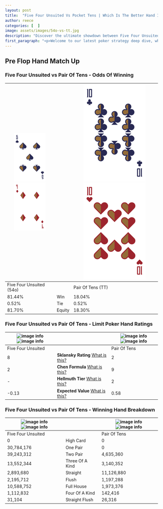 ```yaml
---
layout: post
title:  "Five Four Unsuited Vs Pocket Tens | Which Is The Better Hand In Poker? A Complete Guide"
author: reece
categories: [  ]
image: assets/images/54o-vs-tt.jpg
description: "Discover the ultimate showdown between Five Four Unsuited and Pair Of Tens in poker! Uncover the odds, strategies, and scenarios where one hand triumphs over the other. Get ready to up your poker game with this thrilling analysis."
first_paragraph: "<p>Welcome to our latest poker strategy deep dive, where we're pitting two distinct hands against each other in a high-stakes showdown: Five Four Unsuited vs Pair Of Tens.</p><p>In the dynamic world of poker, every decision counts, and knowing which hand holds the upper hand is key to your success at the table.</p><p>In this article, we'll dissect these two hands, explore the scenarios where one dominates the other, and equip you with the knowledge to make strategic choices that can tip the odds in your favor.</p><p>Get ready to unravel the intriguing dynamics of these poker hands and elevate your game to new heights.</p>"
---
```




[comment]: # (sp0)

## Pre Flop Hand Match Up

<div class="table hand-ratings" markdown="1"> 



### Five Four Unsuited vs Pair Of Tens - Odds Of Winning


    
| ![image info](assets/images/hand1/5.png) ![image info](assets/images/hand1/4o.png) |  | ![image info](assets/images/hand2/t.png) ![image info](assets/images/hand2/to.png) |
| -------- | -------- | -------- |
| Five Four Unsuited (54o) |  | Pair Of Tens (TT) |
| 81.44% | Win | 18.04% |
| 0.52% | Tie | 0.52% |
| 81.70% | Equity | 18.30% |




[comment]: # (sp1)



### Five Four Unsuited vs Pair Of Tens - Limit Poker Hand Ratings


    
| ![image info](https://www.riverpairs.com/assets/images/hand1/5.png) ![image info](https://www.riverpairs.com/assets/images/hand1/4o.png) |  | ![image info](https://www.riverpairs.com/assets/images/hand2/t.png) ![image info](https://www.riverpairs.com/assets/images/hand2/to.png) |
| -------- | -------- | -------- |
| Five Four Unsuited |  | Pair Of Tens |
| 8 | **Sklansky Rating** [What is this?](/sklansky-rating-explained) | 2 |
| 2 | **Chen Formula** [What is this?](/chen-formula-explained) | 9 |
| - | **Hellmuth Tier** [What is this?](/Hellmuth-tier-explained) | 2 |
| -0.13 | **Expected Value** [What is this?](/expected-value-explained) | 0.58 |




[comment]: # (sp2)



### Five Four Unsuited vs Pair Of Tens - Winning Hand Breakdown


    
| ![image info](https://www.riverpairs.com/assets/images/hand1/5.png) ![image info](https://www.riverpairs.com/assets/images/hand1/4o.png) |  | ![image info](https://www.riverpairs.com/assets/images/hand2/t.png) ![image info](https://www.riverpairs.com/assets/images/hand2/to.png) |
| -------- | -------- | -------- |
| Five Four Unsuited |  | Pair Of Tens |
| 0 | High Card | 0 |
| 30,784,176 | One Pair | 0 |
| 39,243,312 | Two Pair | 4,635,360 |
| 13,552,344 | Three Of A Kind | 3,140,352 |
| 2,893,680 | Straight | 11,126,880 |
| 2,195,712 | Flush | 1,197,288 |
| 10,588,752 | Full House | 1,973,376 |
| 1,112,832 | Four Of A Kind | 142,416 |
| 31,104 | Straight Flush | 26,316 |




[comment]: # (sp3)



</div>

[comment]: # (sp4)



[comment]: # (sp5)

